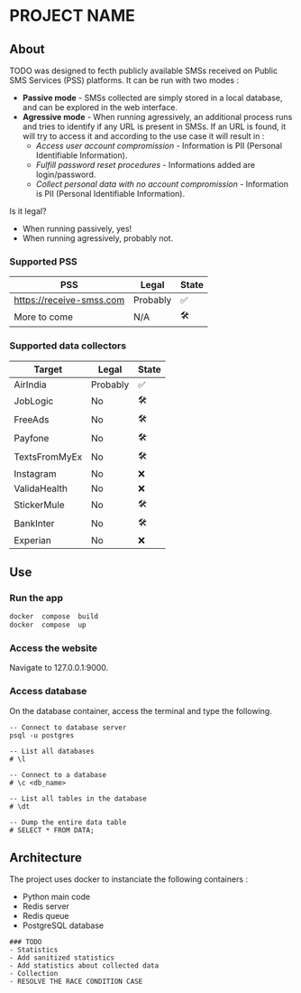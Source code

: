 
 # PROJECT NAME

## About
TODO was designed to fecth publicly available SMSs received on Public SMS Services (PSS) platforms. It can be run with two modes : 
- **Passive mode** - SMSs collected are simply stored in a local database, and can be explored in the web interface. 
- **Agressive mode** - When running agressively, an additional process runs and tries to identify if any URL is present in SMSs. If an URL is found, it will try to access it and according to the use case it will result in :
  -  *Access user account compromission* - Information is  PII (Personal Identifiable Information).
  - *Fulfill password reset procedures* - Informations added are login/password.
  - *Collect personal data with no account compromission* - Information is  PII (Personal Identifiable Information).

Is it legal?
- When running passively, yes!
- When running agressively, probably not.

### Supported PSS

| PSS                      | Legal    | State |  
|--------------------------|----------|-------|
| https://receive-smss.com | Probably |  ✅   |
| More to come             |   N/A    | 🛠️    |

### Supported data collectors
| Target        | Legal    | State |  
|---------------|----------|-------|
| AirIndia      | Probably |  ✅   |
| JobLogic      | No       |  🛠️   |
| FreeAds       | No       |  🛠️   |
| Payfone       | No       |  🛠️   |
| TextsFromMyEx | No       |  🛠️   |
| Instagram     | No       |  ❌   |
| ValidaHealth  | No       |  ❌   |
| StickerMule   | No       |  🛠️   |
| BankInter     | No       |  🛠️   |
| Experian      | No       |  ❌   |

  

## Use

### Run the app
```bash
docker  compose  build
docker  compose  up
```
### Access the website
Navigate to 127.0.0.1:9000.

### Access database
On the database container, access the terminal and type the following.
```
-- Connect to database server
psql -u postgres 

-- List all databases
# \l

-- Connect to a database
# \c <db_name>

-- List all tables in the database
# \dt

-- Dump the entire data table
# SELECT * FROM DATA;
```

## Architecture

The project uses docker to instanciate the following containers :

- Python main code
- Redis server
- Redis queue
- PostgreSQL database


```
### TODO
- Statistics
- Add sanitized statistics
- Add statistics about collected data
- Collection
- RESOLVE THE RACE CONDITION CASE